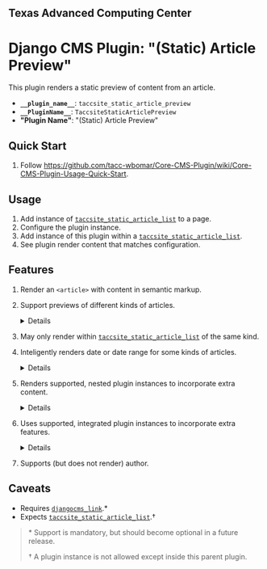 ## Texas Advanced Computing Center
# Django CMS Plugin: "(Static) Article Preview"

This plugin renders a static preview of content from an article.

- __`__plugin_name__`__: `taccsite_static_article_preview`
- __`__PluginName__`__: `TaccsiteStaticArticlePreview`
- __"Plugin Name"__: "(Static) Article Preview"

## Quick Start

1. Follow https://github.com/tacc-wbomar/Core-CMS-Plugin/wiki/Core-CMS-Plugin-Usage-Quick-Start.

## Usage

1. Add instance of [`taccsite_static_article_list`][tacc-sa-list] to a page.
1. Configure the plugin instance.
1. Add instance of this plugin within a [`taccsite_static_article_list`][tacc-sa-list].
1. See plugin render content that matches configuration.

## Features

1. Render an `<article>` with content in semantic markup.
2. Support previews of different kinds of articles.
    <details>

    | kind | description | content |
    | :- | :- | :- |
    | News | [external news articles][tacc-sa-plugins] | image, type, date published, title, abstract |
    | Documents | [single-topic documents][tacc-core-docs] | title, abstract |
    | Allocations | [date range for applications][fp-allocs] | image, title, date (or range) |
    | Events | [learning opportunities][tacc-learn] | date (or range), title, abstract |

    </details>

3. May only render within [`taccsite_static_article_list`][tacc-sa-list] of the same kind.
4. Inteligently renders date or date range for some kinds of articles.

    <details>

    | kind | outputs |
    | :- | :- |
    | Allocations | date or range (with appropriate English) |
    | Events | date or range (with dash "–" as needed) |

    | render method | for which dates |
    | :- | :- |
    | range | a date range within which the current date lies |
    | next future date | a publish and/or expiry date that is in the future |
    | last past date | a publish and/or expiry date that is in the past |

    For examples of Allocation dates, see [`docs/allocation-dates.md`](https://github.com/tacc-wbomar/Core-CMS-Plugin-Static-Article-Preview/blob/main/docs/allocation-dates.md).

    </details>
5. Renders supported, nested plugin instances to incorporate extra content.
    <details>

    | content | supported by |
    | :- | :- |
    | image | [`djangocms-picture`][dcms-picture] |
    |   "   | [`djangocms_bootstrap4`][dcms-bs4]'s [`bootstrap4_picture`][bs4-picture] |

    </details>
6. Uses supported, integrated plugin instances to incorporate extra features.
    <details>

    | feature | supported by |
    | :- | :- |
    | article preview as hyperlink | [`taccsite_data_list`][dcms-link] |

    </details>
7. Supports (but does not render) author.

## Caveats

- Requires [`djangocms_link`][dcms-link].\*
- Expects [`taccsite_static_article_list`][tacc-sa-list].†

> \* Support is mandatory, but should become optional in a future release.
>
> † A plugin instance is not allowed except inside this parent plugin.



[fp-allocs]: https://frontera-portal.tacc.utexas.edu/allocations/

[tacc-learn]: https://learn.tacc.utexas.edu/
[tacc-core-docs]: https://cep.tacc.utexas.edu/guides/
[tacc-sa-plugins]: https://github.com/TACC/Core-CMS/wiki/Static-Article-Plugins
[tacc-sa-list]: https://github.com/tacc-wbomar/Core-CMS-Plugin-Static-Article-List

[dcms-link]: https://github.com/django-cms/djangocms-link
[dcms-picture]: https://github.com/django-cms/djangocms-picture

[dcms-bs4]: https://github.com/django-cms/djangocms-bootstrap4
[bs4-picture]: https://github.com/django-cms/djangocms-bootstrap4/tree/master/djangocms_bootstrap4/contrib/bootstrap4_picture
